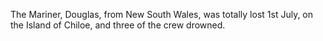 The Mariner, Douglas, from New South Wales, was totally lost 1st July, on the Island of Chiloe, and three of the crew drowned.